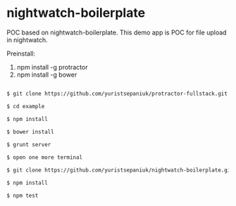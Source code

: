 # nightwatch-boilerplate

POC based on nightwatch-boilerplate. This demo app is POC for file upload in nightwatch.

Preinstall:

1. npm install -g protractor
2. npm install -g bower
 
 ```sh
 
 $ git clone https://github.com/yuristsepaniuk/protractor-fullstack.git
 
 $ cd example
 
 $ npm install
  
 $ bower install

 $ grunt server

 $ open one more terminal

 $ git clone https://github.com/yuristsepaniuk/nightwatch-boilerplate.git

 $ npm install

 $ npm test
 
 ```